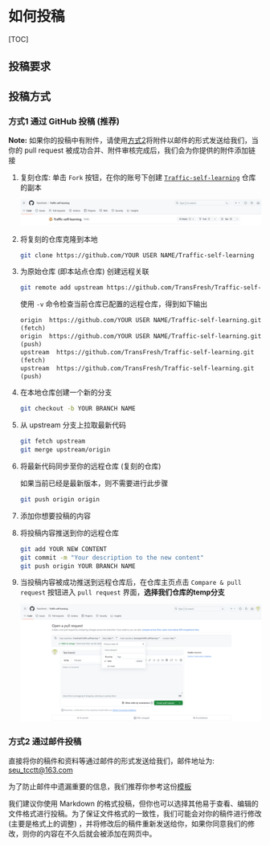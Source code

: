 # 如何投稿

[TOC]

## 投稿要求



## 投稿方式

### 方式1 通过 GitHub 投稿 (推荐)

**Note:** 如果你的投稿中有附件，请使用[方式2](#方式2-通过邮件投稿)将附件以邮件的形式发送给我们，当你的 pull request 被成功合并、附件审核完成后，我们会为你提供的附件添加链接

1. 复刻仓库: 单击 `Fork` 按钮，在你的账号下创建 [`Traffic-self-learning`](https://github.com/TransFresh/Traffic-self-learning) 仓库的副本

    ![Fork 仓库](contributeMDpictures\fork.png)

2. 将复刻的仓库克隆到本地

    ```bash
    git clone https://github.com/YOUR USER NAME/Traffic-self-learning
    ```

3. 为原始仓库 (即本站点仓库) 创建远程关联

    ```bash
    git remote add upstream https://github.com/TransFresh/Traffic-self-learning.git
    ```

    使用 `-v` 命令检查当前仓库已配置的远程仓库，得到如下输出

    ```text
    origin  https://github.com/YOUR USER NAME/Traffic-self-learning.git  (fetch)
    origin  https://github.com/YOUR USER NAME/Traffic-self-learning.git  (push)
    upstream  https://github.com/TransFresh/Traffic-self-learning.git  (fetch)
    upstream  https://github.com/TransFresh/Traffic-self-learning.git  (push)
    ```

4. 在本地仓库创建一个新的分支

    ```bash
    git checkout -b YOUR BRANCH NAME
    ```

5. 从 upstream 分支上拉取最新代码

    ```bash
    git fetch upstream
    git merge upstream/origin
    ```

6. 将最新代码同步至你的远程仓库 (复刻的仓库)

    如果当前已经是最新版本，则不需要进行此步骤

    ```bash
    git push origin origin
    ```

7. 添加你想要投稿的内容

8. 将投稿内容推送到你的远程仓库

    ```bash
    git add YOUR NEW CONTENT
    git commit -m "Your description to the new content"
    git push origin YOUR BRANCH NAME
    ```

9. 当投稿内容被成功推送到远程仓库后，在仓库主页点击 `Compare & pull request` 按钮进入 `pull request` 界面，**选择我们仓库的temp分支**

    ![pull request](contributeMDpictures\pull_request.png)

### 方式2 通过邮件投稿

直接将你的稿件和资料等通过邮件的形式发送给我们，邮件地址为: <seu_tcctt@163.com>

为了防止邮件中遗漏重要的信息，我们推荐你参考这份[模板](ContributeContent/template.md)

我们建议你使用 Markdown 的格式投稿，但你也可以选择其他易于查看、编辑的文件格式进行投稿。为了保证文件格式的一致性，我们可能会对你的稿件进行修改 (主要是格式上的调整) ，并将修改后的稿件重新发送给你，如果你同意我们的修改，则你的内容在不久后就会被添加在网页中。
